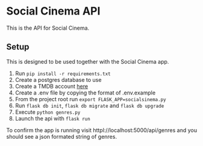 # Social Cinema API

This is the API for Social Cinema.

## Setup

This is designed to be used together with the Social Cinema app.

1. Run `pip install -r requirements.txt`
2. Create a postgres database to use
3. Create a TMDB account [here](https://www.themoviedb.org/)
4. Create a .env file by copying the format of .env.example
5. From the project root run `export FLASK_APP=socialsinema.py`
6. Run `flask db init`, `flask db migrate` and `flask db upgrade`
7. Execute `python genres.py`
8. Launch the api with `flask run`

To confirm the app is running visit httpl://localhost:5000/api/genres and you should see a json formated string of genres.

